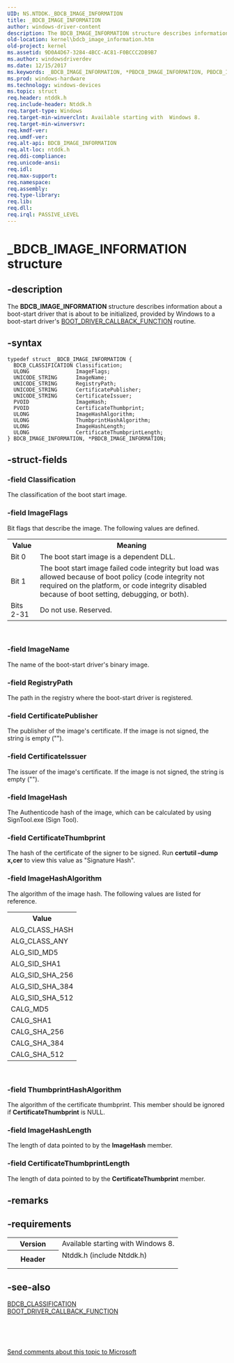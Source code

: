 ```yaml
---
UID: NS.NTDDK._BDCB_IMAGE_INFORMATION
title: _BDCB_IMAGE_INFORMATION
author: windows-driver-content
description: The BDCB_IMAGE_INFORMATION structure describes information about a boot-start driver that is about to be initialized, provided by Windows to a boot-start driver's BOOT_DRIVER_CALLBACK_FUNCTION routine.
old-location: kernel\bdcb_image_information.htm
old-project: kernel
ms.assetid: 9D0A4D67-3284-4BCC-AC81-F0BCCC2DB9B7
ms.author: windowsdriverdev
ms.date: 12/15/2017
ms.keywords: _BDCB_IMAGE_INFORMATION, *PBDCB_IMAGE_INFORMATION, PBDCB_IMAGE_INFORMATION, BDCB_IMAGE_INFORMATION
ms.prod: windows-hardware
ms.technology: windows-devices
ms.topic: struct
req.header: ntddk.h
req.include-header: Ntddk.h
req.target-type: Windows
req.target-min-winverclnt: Available starting with  Windows 8.
req.target-min-winversvr: 
req.kmdf-ver: 
req.umdf-ver: 
req.alt-api: BDCB_IMAGE_INFORMATION
req.alt-loc: ntddk.h
req.ddi-compliance: 
req.unicode-ansi: 
req.idl: 
req.max-support: 
req.namespace: 
req.assembly: 
req.type-library: 
req.lib: 
req.dll: 
req.irql: PASSIVE_LEVEL
---
```


# _BDCB_IMAGE_INFORMATION structure



## -description
The <b>BDCB_IMAGE_INFORMATION</b> structure describes information about a boot-start driver that is about to 
    be initialized, provided by Windows to a boot-start driver's 
    <a href="kernel.ioregisterbootdrivercallback">BOOT_DRIVER_CALLBACK_FUNCTION</a> routine.



## -syntax

````
typedef struct _BDCB_IMAGE_INFORMATION {
  BDCB_CLASSIFICATION Classification;
  ULONG               ImageFlags;
  UNICODE_STRING      ImageName;
  UNICODE_STRING      RegistryPath;
  UNICODE_STRING      CertificatePublisher;
  UNICODE_STRING      CertificateIssuer;
  PVOID               ImageHash;
  PVOID               CertificateThumbprint;
  ULONG               ImageHashAlgorithm;
  ULONG               ThumbprintHashAlgorithm;
  ULONG               ImageHashLength;
  ULONG               CertificateThumbprintLength;
} BDCB_IMAGE_INFORMATION, *PBDCB_IMAGE_INFORMATION;
````


## -struct-fields

### -field Classification

The classification of the boot start image.


### -field ImageFlags

Bit flags that describe the image. The following values are defined.
      

<table>
<tr>
<th>Value</th>
<th>Meaning</th>
</tr>
<tr>
<td>
Bit 0

</td>
<td>
The boot start image is a dependent DLL.

</td>
</tr>
<tr>
<td>
Bit 1

</td>
<td>
The boot start image failed code integrity but load was allowed because of boot policy (code integrity not required on the platform, or code integrity disabled because of boot setting,  debugging, or both).

</td>
</tr>
<tr>
<td>
Bits 2-31

</td>
<td>
Do not use. Reserved.

</td>
</tr>
</table>
 


### -field ImageName

The name of the boot-start driver's binary image.


### -field RegistryPath

The path in the registry where the boot-start driver is registered.


### -field CertificatePublisher

The publisher of the image's certificate. If the image is not signed, the string is empty ("").


### -field CertificateIssuer

The issuer of the image's certificate. If the image is not signed, the string is empty ("").


### -field ImageHash

The Authenticode hash of the image, which can be calculated by  using SignTool.exe (Sign Tool). 


### -field CertificateThumbprint

The hash of the certificate of the signer to be signed. Run <b>certutil –dump x,cer</b> to view this value as  "Signature Hash".


### -field ImageHashAlgorithm

The algorithm of the image hash. The following values are listed for reference.
      

<table>
<tr>
<th>Value</th>
</tr>
<tr>
<td>
ALG_CLASS_HASH

</td>
</tr>
<tr>
<td>
ALG_CLASS_ANY

</td>
</tr>
<tr>
<td>
ALG_SID_MD5

</td>
</tr>
<tr>
<td>
ALG_SID_SHA1

</td>
</tr>
<tr>
<td>
ALG_SID_SHA_256

</td>
</tr>
<tr>
<td>
ALG_SID_SHA_384

</td>
</tr>
<tr>
<td>
ALG_SID_SHA_512

</td>
</tr>
<tr>
<td>
CALG_MD5

</td>
</tr>
<tr>
<td>
CALG_SHA1

</td>
</tr>
<tr>
<td>
CALG_SHA_256

</td>
</tr>
<tr>
<td>
CALG_SHA_384

</td>
</tr>
<tr>
<td>
CALG_SHA_512

</td>
</tr>
</table>
 


### -field ThumbprintHashAlgorithm

The algorithm of the certificate thumbprint. This member should be ignored if <b>CertificateThumbprint</b> is NULL.


### -field ImageHashLength

The length of data pointed to by the <b>ImageHash</b> member.


### -field CertificateThumbprintLength

The length of data pointed to by the <b>CertificateThumbprint</b> member.


## -remarks


## -requirements
<table>
<tr>
<th width="30%">
Version

</th>
<td width="70%">
Available starting with  Windows 8.

</td>
</tr>
<tr>
<th width="30%">
Header

</th>
<td width="70%">
<dl>
<dt>Ntddk.h (include Ntddk.h)</dt>
</dl>
</td>
</tr>
</table>

## -see-also
<dl>
<dt>
<a href="kernel.bdcb_classification">BDCB_CLASSIFICATION</a>
</dt>
<dt>
<a href="kernel.ioregisterbootdrivercallback">BOOT_DRIVER_CALLBACK_FUNCTION</a>
</dt>
</dl>
 

 

<a href="mailto:wsddocfb@microsoft.com?subject=Documentation%20feedback [kernel\kernel]:%20BDCB_IMAGE_INFORMATION structure%20 RELEASE:%20(12/15/2017)&amp;body=%0A%0APRIVACY STATEMENT%0A%0AWe use your feedback to improve the documentation. We don't use your email address for any other purpose, and we'll remove your email address from our system after the issue that you're reporting is fixed. While we're working to fix this issue, we might send you an email message to ask for more info. Later, we might also send you an email message to let you know that we've addressed your feedback.%0A%0AFor more info about Microsoft's privacy policy, see http://privacy.microsoft.com/en-us/default.aspx." title="Send comments about this topic to Microsoft">Send comments about this topic to Microsoft</a>

